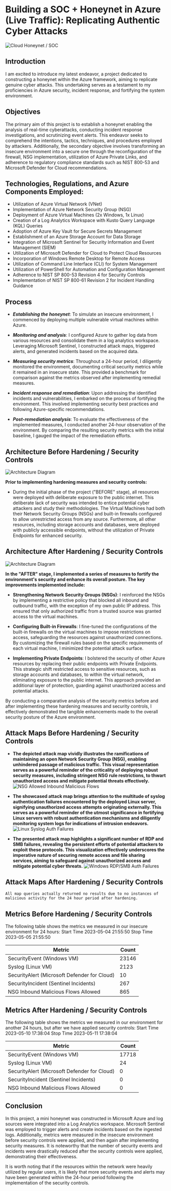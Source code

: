 # Building a SOC + Honeynet in Azure (Live Traffic): Replicating Authentic Cyber Attacks
![Cloud Honeynet / SOC](https://i.imgur.com/6MPAH4R.png)

## Introduction
I am excited to introduce my latest endeavor, a project dedicated to constructing a honeynet within the Azure framework, aiming to replicate genuine cyber attacks. This undertaking serves as a testament to my proficiencies in Azure security, incident response, and fortifying the system environment.

## Objectives
The primary aim of this project is to establish a honeynet enabling the analysis of real-time cyberattacks, conducting incident response investigations, and scrutinizing event alerts. This endeavor seeks to comprehend the intentions, tactics, techniques, and procedures employed by attackers. Additionally, the secondary objective involves transforming an insecure environment into a secure one through the reconfiguration of the firewall, NSG implementation, utilization of Azure Private Links, and adherence to regulatory compliance standards such as NIST 800-53 and Microsoft Defender for Cloud recommendations.

## Technologies, Regulations, and Azure Components Employed:
- Utilization of Azure Virtual Network (VNet)
- Implementation of Azure Network Security Group (NSG)
- Deployment of Azure Virtual Machines (2x Windows, 1x Linux)
- Creation of a Log Analytics Workspace with Kusto Query Language (KQL) Queries
- Adoption of Azure Key Vault for Secure Secrets Management
- Establishment of an Azure Storage Account for Data Storage
- Integration of Microsoft Sentinel for Security Information and Event Management (SIEM)
- Utilization of Microsoft Defender for Cloud to Protect Cloud Resources
- Incorporation of Windows Remote Desktop for Remote Access
- Utilization of Command Line Interface (CLI) for System Management
- Utilization of PowerShell for Automation and Configuration Management
- Adherence to NIST SP 800-53 Revision 4 for Security Controls
- Implementation of NIST SP 800-61 Revision 2 for Incident Handling Guidance

## Process
- <b>*Establishing the honeynet*</b>: To simulate an insecure environment, I commenced by deploying multiple vulnerable virtual machines within Azure.

- <b>*Monitoring and analysis*</b>: I configured Azure to gather log data from various resources and consolidate them in a log analytics workspace. Leveraging Microsoft Sentinel, I constructed attack maps, triggered alerts, and generated incidents based on the acquired data.

- <b>*Measuring security metrics*</b>: Throughout a 24-hour period, I diligently monitored the environment, documenting critical security metrics while it remained in an insecure state. This provided a benchmark for comparison against the metrics observed after implementing remedial measures.

- <b>*Incident response and remediation*</b>: Upon addressing the identified incidents and vulnerabilities, I embarked on the process of fortifying the environment. This involved implementing security best practices and following Azure-specific recommendations.

- <b>*Post-remediation analysis*</b>: To evaluate the effectiveness of the implemented measures, I conducted another 24-hour observation of the environment. By comparing the resulting security metrics with the initial baseline, I gauged the impact of the remediation efforts.

## Architecture Before Hardening / Security Controls
![Architecture Diagram](https://i.imgur.com/uzwHvLp.png)

<b>Prior to implementing hardening measures and security controls:</b>

- During the initial phase of the project ("BEFORE" stage), all resources were deployed with deliberate exposure to the public internet. This deliberate lack of security was intended to entice potential cyber attackers and study their methodologies. The Virtual Machines had both their Network Security Groups (NSGs) and built-in firewalls configured to allow unrestricted access from any source. Furthermore, all other resources, including storage accounts and databases, were deployed with publicly accessible endpoints, without the utilization of Private Endpoints for enhanced security.

## Architecture After Hardening / Security Controls
![Architecture Diagram](https://i.imgur.com/EEuwLHJ.png)

<b>In the "AFTER" stage, I implemented a series of measures to fortify the environment's security and enhance its overall posture. The key improvements implemented include:</b>

- <b>Strengthening Network Security Groups (NSGs)</b>: I reinforced the NSGs by implementing a restrictive policy that blocked all inbound and outbound traffic, with the exception of my own public IP address. This ensured that only authorized traffic from a trusted source was granted access to the virtual machines.

- <b>Configuring Built-in Firewalls</b>: I fine-tuned the configurations of the built-in firewalls on the virtual machines to impose restrictions on access, safeguarding the resources against unauthorized connections. By customizing the firewall rules based on the specific requirements of each virtual machine, I minimized the potential attack surface.

- <b>Implementing Private Endpoints</b>: I bolstered the security of other Azure resources by replacing their public endpoints with Private Endpoints. This strategic shift restricted access to sensitive resources, such as storage accounts and databases, to within the virtual network, eliminating exposure to the public internet. This approach provided an additional layer of protection, guarding against unauthorized access and potential attacks.

By conducting a comparative analysis of the security metrics before and after implementing these hardening measures and security controls, I effectively demonstrated the tangible enhancements made to the overall security posture of the Azure environment.

## Attack Maps Before Hardening / Security Controls


- <b>The depicted attack map vividly illustrates the ramifications of maintaining an open Network Security Group (NSG), enabling unhindered passage of malicious traffic. This visual representation serves as a powerful reminder of the criticality of deploying robust security measures, including stringent NSG rule restrictions, to thwart unauthorized access and mitigate potential threats effectively.</b>
![NSG Allowed Inbound Malicious Flows](https://i.imgur.com/A1sRZgz.png)<br>

 - <b>The showcased attack map brings attention to the multitude of syslog authentication failures encountered by the deployed Linux server, signifying unauthorized access attempts originating externally. This serves as a powerful reminder of the utmost significance in fortifying Linux servers with robust authentication mechanisms and diligently monitoring system logs for indications of intrusion endeavors.</b>
![Linux Syslog Auth Failures](https://i.imgur.com/2XLw6g5.png)<br>

- <b>The presented attack map highlights a significant number of RDP and SMB failures, revealing the persistent efforts of potential attackers to exploit these protocols. This visualization effectively underscores the imperative nature of securing remote access and file sharing services, aiming to safeguard against unauthorized access and mitigate potential cyber threats.</b>
![Windows RDP/SMB Auth Failures](https://i.imgur.com/vqAwad9.png)<br>

## Attack Maps After Hardening / Security Controls

```All map queries actually returned no results due to no instances of malicious activity for the 24 hour period after hardening.```

## Metrics Before Hardening / Security Controls

The following table shows the metrics we measured in our insecure environment for 24 hours:
Start Time 2023-05-04 21:55:50
Stop Time 2023-05-05 21:55:50

| Metric                   | Count
| ------------------------ | -----
| SecurityEvent (Windows VM)           | 23146
| Syslog (Linux VM)                  | 2123
| SecurityAlert (Microsoft Defender for Cloud)           | 10
| SecurityIncident (Sentinel Incidents)        | 267
| NSG Inbound Malicious Flows Allowed | 865

## Metrics After Hardening / Security Controls

The following table shows the metrics we measured in our environment for another 24 hours, but after we have applied security controls:
Start Time 2023-05-10 17:38:04
Stop Time	2023-05-11 17:38:04

| Metric                   | Count
| ------------------------ | -----
| SecurityEvent (Windows VM)           | 17718
| Syslog (Linux VM)                  | 24
| SecurityAlert (Microsoft Defender for Cloud)           | 0
| SecurityIncident (Sentinel Incidents)        | 0
| NSG Inbound Malicious Flows Allowed | 0

## Conclusion

In this project, a mini honeynet was constructed in Microsoft Azure and log sources were integrated into a Log Analytics workspace. Microsoft Sentinel was employed to trigger alerts and create incidents based on the ingested logs. Additionally, metrics were measured in the insecure environment before security controls were applied, and then again after implementing security measures. It is noteworthy that the number of security events and incidents were drastically reduced after the security controls were applied, demonstrating their effectiveness.

It is worth noting that if the resources within the network were heavily utilized by regular users, it is likely that more security events and alerts may have been generated within the 24-hour period following the implementation of the security controls.
